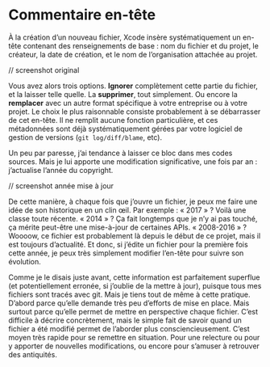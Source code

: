 # Commentaire en-tête

À la création d’un nouveau fichier, Xcode insère systématiquement un en-tête contenant des renseignements de base : nom du fichier et du projet, le créateur, la date de création, et le nom de l’organisation attachée au projet.

// screenshot original

Vous avez alors trois options. **Ignorer** complètement cette partie du fichier, et la laisser telle quelle. La **supprimer**, tout simplement. Ou encore la **remplacer** avec un autre format spécifique à votre entreprise ou à votre projet. Le choix le plus raisonnable consiste probablement à se débarrasser de cet en-tête. Il ne remplit aucune fonction particulière, et ces métadonnées sont déjà systématiquement gérées par votre logiciel de gestion de versions (`git log/diff/blame`, etc).

Un peu par paresse, j’ai tendance à laisser ce bloc dans mes codes sources. Mais je lui apporte une modification significative, une fois par an : j’actualise l’année du copyright.

// screenshot année mise à jour

De cette manière, à chaque fois que j’ouvre un fichier, je peux me faire une idée de son historique en un clin œil. Par exemple : « 2017 » ? Voilà une classe toute récente. « 2014 » ? Ça fait longtemps que je n’y ai pas touché, ça mérite peut-être une mise-à-jour de certaines APIs. « 2008-2016 » ? Woooow, ce fichier est probablement là depuis le début de ce projet, mais il est toujours d’actualité. Et donc, si j’édite un fichier pour la première fois cette année, je peux très simplement modifier l’en-tête pour suivre son évolution.

Comme je le disais juste avant, cette information est parfaitement superflue (et potentiellement erronée, si j’oublie de la mettre à jour), puisque tous mes fichiers sont tracés avec git. Mais je tiens tout de même à cette pratique. D’abord parce qu’elle demande très peu d’efforts de mise en place. Mais surtout parce qu’elle permet de mettre en perspective chaque fichier. C’est difficile à décrire concrètement, mais le simple fait de savoir quand un fichier a été modifié permet de l’aborder plus consciencieusement. C’est moyen très rapide pour se remettre en situation. Pour une relecture ou pour y apporter de nouvelles modifications, ou encore pour s’amuser à retrouver des antiquités.
